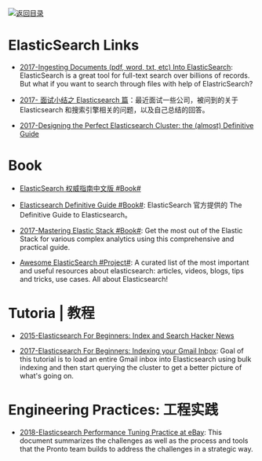 [![返回目录](https://user-images.githubusercontent.com/5803001/38079637-ff0abcf0-3371-11e8-9b76-ad651620afc7.jpg)](https://github.com/wxyyxc1992/Awesome-Links)

# ElasticSearch Links

- [2017-Ingesting Documents (pdf, word, txt, etc) Into ElasticSearch](https://blog.ambar.cloud/ingesting-documents-pdf-word-txt-etc-into-elasticsearch/): ElasticSearch is a great tool for full-text search over billions of records. But what if you want to search through files with help of ElastricSearch?

- [2017- 面试小结之 Elasticsearch 篇](http://ginobefunny.com/post/elasticsearch_interview_questions/)：最近面试一些公司，被问到的关于 Elasticsearch 和搜索引擎相关的问题，以及自己总结的回答。

- [2017-Designing the Perfect Elasticsearch Cluster: the (almost) Definitive Guide](https://parg.co/byu)

# Book

- [ElasticSearch 权威指南中文版 #Book#](http://es.xiaoleilu.com/010_Intro/00_README.html)

- [Elasticsearch Definitive Guide #Book#](https://github.com/elastic/elasticsearch-definitive-guide): ElasticSearch 官方提供的 The Definitive Guide to Elasticsearch。

- [2017-Mastering Elastic Stack #Book#](https://parg.co/bgs): Get the most out of the Elastic Stack for various complex analytics using this comprehensive and practical guide.

* [Awesome ElasticSearch #Project#](https://github.com/dzharii/awesome-elasticsearch): A curated list of the most important and useful resources about elasticsearch: articles, videos, blogs, tips and tricks, use cases. All about Elasticsearch!

# Tutoria | 教程

- [2015-Elasticsearch For Beginners: Index and Search Hacker News](https://github.com/oliver006/elasticsearch-hn)

- [2017-Elasticsearch For Beginners: Indexing your Gmail Inbox](https://github.com/oliver006/elasticsearch-gmail): Goal of this tutorial is to load an entire Gmail inbox into Elasticsearch using bulk indexing and then start querying the cluster to get a better picture of what's going on.

# Engineering Practices: 工程实践

- [2018-Elasticsearch Performance Tuning Practice at eBay](https://parg.co/Utg): This document summarizes the challenges as well as the process and tools that the Pronto team builds to address the challenges in a strategic way.
